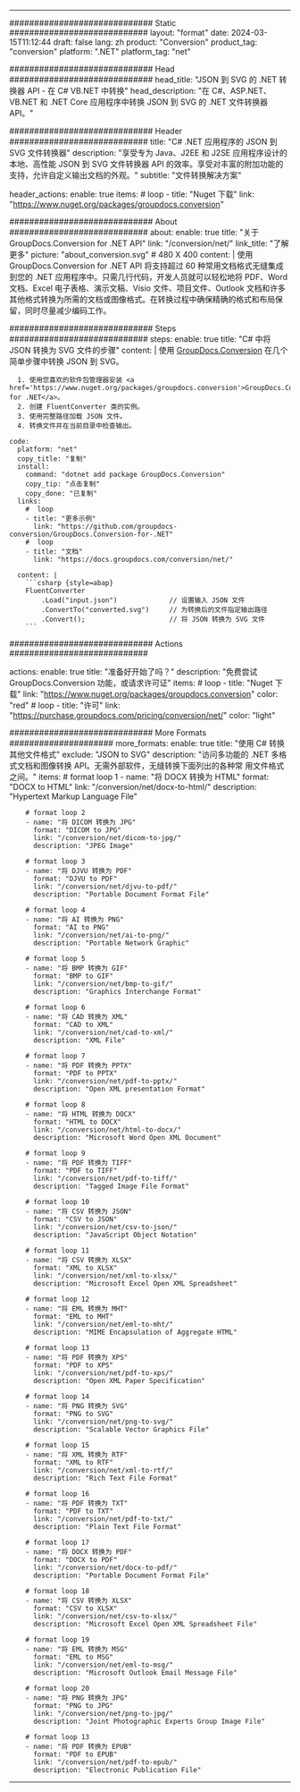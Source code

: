  
---
############################# Static ############################
layout: "format"
date: 2024-03-15T11:12:44
draft: false
lang: zh
product: "Conversion"
product_tag: "conversion"
platform: ".NET"
platform_tag: "net"

############################# Head #############################
head_title: "JSON 到 SVG 的 .NET 转换器 API - 在 C# VB.NET 中转换"
head_description: "在 C#、ASP.NET、VB.NET 和 .NET Core 应用程序中转换 JSON 到 SVG 的 .NET 文件转换器 API。"

############################# Header ############################
title: "C# .NET 应用程序的 JSON 到 SVG 文件转换器" 
description: "享受专为 Java、J2EE 和 J2SE 应用程序设计的本地、高性能 JSON 到 SVG 文件转换器 API 的效率。享受对丰富的附加功能的支持，允许自定义输出文档的外观。" 
subtitle: "文件转换解决方案" 

header_actions:
  enable: true
  items:
    #  loop
    - title: "Nuget 下载"
      link: "https://www.nuget.org/packages/groupdocs.conversion"


############################# About ############################
about:
    enable: true
    title: "关于 GroupDocs.Conversion for .NET API"
    link: "/conversion/net/"
    link_title: "了解更多"
    picture: "about_conversion.svg" # 480 X 400
    content: |
      使用 GroupDocs.Conversion for .NET API 将支持超过 60 种常用文档格式无缝集成到您的 .NET 应用程序中。只需几行代码，开发人员就可以轻松地将 PDF、Word 文档、Excel 电子表格、演示文稿、Visio 文件、项目文件、Outlook 文档和许多其他格式转换为所需的文档或图像格式。在转换过程中确保精确的格式和布局保留，同时尽量减少编码工作。


############################# Steps ############################
steps:
    enable: true
    title: "C# 中将 JSON 转换为 SVG 文件的步骤" 
    content: |
      使用 <a href='https://products.groupdocs.com/conversion/net/'>GroupDocs.Conversion</a> 在几个简单步骤中转换 JSON 到 SVG。
      
      1. 使用您喜欢的软件包管理器安装 <a href='https://www.nuget.org/packages/groupdocs.conversion'>GroupDocs.Conversion for .NET</a>。 
      2. 创建 FluentConverter 类的实例。  
      3. 使用完整路径加载 JSON 文件。 
      4. 转换文件并在当前目录中检查输出。 
   
    code:
      platform: "net"
      copy_title: "复制"
      install:
        command: "dotnet add package GroupDocs.Conversion"
        copy_tip: "点击复制"
        copy_done: "已复制"
      links:
        #  loop
        - title: "更多示例"
          link: "https://github.com/groupdocs-conversion/GroupDocs.Conversion-for-.NET"
        #  loop
        - title: "文档"
          link: "https://docs.groupdocs.com/conversion/net/"
          
      content: |
        ```csharp {style=abap}
        FluentConverter
            .Load("input.json")             // 设置输入 JSON 文件
            .ConvertTo("converted.svg")     // 为转换后的文件指定输出路径
            .Convert();                     // 将 JSON 转换为 SVG 文件        
        ```            

############################# Actions ############################

actions:
  enable: true
  title: "准备好开始了吗？"
  description: "免费尝试 GroupDocs.Conversion 功能，或请求许可证"
  items:
    #  loop
    - title: "Nuget 下载"
      link: "https://www.nuget.org/packages/groupdocs.conversion"
      color: "red"
        #  loop
    - title: "许可"
      link: "https://purchase.groupdocs.com/pricing/conversion/net/"
      color: "light"


############################# More Formats #####################
more_formats:
    enable: true
    title: "使用 C# 转换其他文件格式"
    exclude: "JSON to SVG"
    description: "访问多功能的 .NET 多格式文档和图像转换 API。无需外部软件，无缝转换下面列出的各种常 用文件格式之间。"
    items: 
        # format loop 1
        - name: "将 DOCX 转换为 HTML"
          format: "DOCX to HTML"
          link: "/conversion/net/docx-to-html/"
          description: "Hypertext Markup Language File" 

        # format loop 2
        - name: "将 DICOM 转换为 JPG" 
          format: "DICOM to JPG"
          link: "/conversion/net/dicom-to-jpg/"
          description: "JPEG Image" 

        # format loop 3
        - name: "将 DJVU 转换为 PDF"
          format: "DJVU to PDF"
          link: "/conversion/net/djvu-to-pdf/"
          description: "Portable Document Format File" 

        # format loop 4
        - name: "将 AI 转换为 PNG"
          format: "AI to PNG"
          link: "/conversion/net/ai-to-png/"
          description: "Portable Network Graphic" 

        # format loop 5
        - name: "将 BMP 转换为 GIF"
          format: "BMP to GIF"
          link: "/conversion/net/bmp-to-gif/"
          description: "Graphics Interchange Format"

        # format loop 6
        - name: "将 CAD 转换为 XML"
          format: "CAD to XML"
          link: "/conversion/net/cad-to-xml/"
          description: "XML File"

        # format loop 7
        - name: "将 PDF 转换为 PPTX"
          format: "PDF to PPTX"
          link: "/conversion/net/pdf-to-pptx/"
          description: "Open XML presentation Format"

        # format loop 8
        - name: "将 HTML 转换为 DOCX"
          format: "HTML to DOCX"
          link: "/conversion/net/html-to-docx/"
          description: "Microsoft Word Open XML Document"

        # format loop 9
        - name: "将 PDF 转换为 TIFF"
          format: "PDF to TIFF"
          link: "/conversion/net/pdf-to-tiff/"
          description: "Tagged Image File Format" 

        # format loop 10
        - name: "将 CSV 转换为 JSON" 
          format: "CSV to JSON"
          link: "/conversion/net/csv-to-json/"
          description: "JavaScript Object Notation" 

        # format loop 11
        - name: "将 CSV 转换为 XLSX" 
          format: "XML to XLSX"
          link: "/conversion/net/xml-to-xlsx/"
          description: "Microsoft Excel Open XML Spreadsheet"  
          
        # format loop 12
        - name: "将 EML 转换为 MHT"
          format: "EML to MHT"
          link: "/conversion/net/eml-to-mht/"
          description: "MIME Encapsulation of Aggregate HTML"  
              
        # format loop 13
        - name: "将 PDF 转换为 XPS"
          format: "PDF to XPS"
          link: "/conversion/net/pdf-to-xps/"
          description: "Open XML Paper Specification" 
          
        # format loop 14
        - name: "将 PNG 转换为 SVG"
          format: "PNG to SVG"
          link: "/conversion/net/png-to-svg/"
          description: "Scalable Vector Graphics File" 
          
        # format loop 15
        - name: "将 XML 转换为 RTF"
          format: "XML to RTF"
          link: "/conversion/net/xml-to-rtf/"
          description: "Rich Text File Format"
          
        # format loop 16
        - name: "将 PDF 转换为 TXT"
          format: "PDF to TXT"
          link: "/conversion/net/pdf-to-txt/"
          description: "Plain Text File Format"              
        
        # format loop 17
        - name: "将 DOCX 转换为 PDF"
          format: "DOCX to PDF"
          link: "/conversion/net/docx-to-pdf/"
          description: "Portable Document Format File"
 
        # format loop 18
        - name: "将 CSV 转换为 XLSX"
          format: "CSV to XLSX"
          link: "/conversion/net/csv-to-xlsx/"
          description: "Microsoft Excel Open XML Spreadsheet File"
 
        # format loop 19
        - name: "将 EML 转换为 MSG"
          format: "EML to MSG"
          link: "/conversion/net/eml-to-msg/"
          description: "Microsoft Outlook Email Message File"

        # format loop 20
        - name: "将 PNG 转换为 JPG"
          format: "PNG to JPG"
          link: "/conversion/net/png-to-jpg/"
          description: "Joint Photographic Experts Group Image File"

        # format loop 13
        - name: "将 PDF 转换为 EPUB"
          format: "PDF to EPUB"
          link: "/conversion/net/pdf-to-epub/"
          description: "Electronic Publication File"

---
